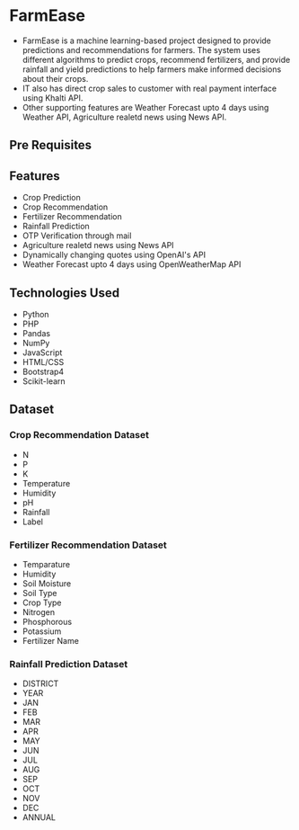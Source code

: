 # FarmEase

- FarmEase  is a machine learning-based project designed to provide predictions and recommendations for farmers. The system uses different algorithms to predict crops, recommend fertilizers, and provide rainfall and yield predictions to help farmers make informed decisions about their crops.
- IT also has direct crop sales to customer with real payment interface using Khalti API.
- Other supporting features are Weather Forecast upto 4 days using Weather API, Agriculture realetd news using News API.

## Pre Requisites

## Features
- Crop Prediction
- Crop Recommendation
- Fertilizer Recommendation
- Rainfall Prediction
- OTP Verification through mail
- Agriculture realetd news using News API
- Dynamically changing quotes using OpenAI's API
- Weather Forecast upto 4 days using OpenWeatherMap API



## Technologies Used
- Python
- PHP
- Pandas
- NumPy
- JavaScript
- HTML/CSS
- Bootstrap4
- Scikit-learn

## Dataset
### Crop Recommendation Dataset
- N
- P
- K
- Temperature
- Humidity
- pH
- Rainfall
- Label

### Fertilizer Recommendation Dataset
- Temparature
- Humidity
- Soil Moisture
- Soil Type
- Crop Type
- Nitrogen
- Phosphorous
- Potassium
- Fertilizer Name

### Rainfall Prediction Dataset
- DISTRICT
- YEAR
- JAN
- FEB
- MAR
- APR
- MAY
- JUN
- JUL
- AUG
- SEP
- OCT
- NOV
- DEC
- ANNUAL


